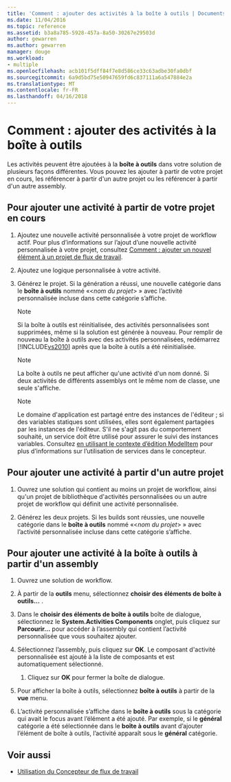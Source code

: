 ```yaml
---
title: 'Comment : ajouter des activités à la boîte à outils | Documents Microsoft'
ms.date: 11/04/2016
ms.topic: reference
ms.assetid: b3a8a785-5928-457a-8a50-30267e29503d
author: gewarren
ms.author: gewarren
manager: douge
ms.workload:
- multiple
ms.openlocfilehash: acb101f5dff84f7e8d586ce33c63adbe30fa0dbf
ms.sourcegitcommit: 6a9d5bd75e50947659fd6c837111a6a547884e2a
ms.translationtype: MT
ms.contentlocale: fr-FR
ms.lasthandoff: 04/16/2018
---
```

# <a name="how-to-add-activities-to-the-toolbox"></a>Comment : ajouter des activités à la boîte à outils

Les activités peuvent être ajoutées à la **boîte à outils** dans votre solution de plusieurs façons différentes. Vous pouvez les ajouter à partir de votre projet en cours, les référencer à partir d'un autre projet ou les référencer à partir d'un autre assembly.

## <a name="to-add-an-activity-from-within-your-current-project"></a>Pour ajouter une activité à partir de votre projet en cours

1.  Ajoutez une nouvelle activité personnalisée à votre projet de workflow actif. Pour plus d’informations sur l’ajout d’une nouvelle activité personnalisée à votre projet, consultez [Comment : ajouter un nouvel élément à un projet de flux de travail](../workflow-designer/how-to-add-a-new-item-to-a-workflow-project.md).

2.  Ajoutez une logique personnalisée à votre activité.

3.  Générez le projet. Si la génération a réussi, une nouvelle catégorie dans le **boîte à outils** nommé «\<*nom du projet*> » avec l’activité personnalisée incluse dans cette catégorie s’affiche.

    > [!NOTE]
    > Si la boîte à outils est réinitialisée, des activités personnalisées sont supprimées, même si la solution est générée à nouveau. Pour remplir de nouveau la boîte à outils avec des activités personnalisées, redémarrez [!INCLUDE[vs2010](../misc/includes/vs2010_md.md)] après que la boîte à outils a été réinitialisée.

    > [!NOTE]
    > La boîte à outils ne peut afficher qu'une activité d'un nom donné. Si deux activités de différents assemblys ont le même nom de classe, une seule s'affiche.

    > [!NOTE]
    > Le domaine d'application est partagé entre des instances de l'éditeur ; si des variables statiques sont utilisées, elles sont également partagées par les instances de l'éditeur. S'il ne s'agit pas du comportement souhaité, un service doit être utilisé pour assurer le suivi des instances variables. Consultez [en utilisant le contexte d’édition ModelItem](/dotnet/framework/windows-workflow-foundation/using-the-modelitem-editing-context) pour plus d’informations sur l’utilisation de services dans le concepteur.

## <a name="to-add-an-activity-from-within-a-different-project"></a>Pour ajouter une activité à partir d'un autre projet

1.  Ouvrez une solution qui contient au moins un projet de workflow, ainsi qu'un projet de bibliothèque d'activités personnalisées ou un autre projet de workflow qui définit une activité personnalisée.

2.  Générez les deux projets. Si les builds sont réussies, une nouvelle catégorie dans le **boîte à outils** nommé «\<*nom du projet*> » avec l’activité personnalisée incluse dans cette catégorie s’affiche.

## <a name="to-add-an-activity-to-the-toolbox-from-an-assembly"></a>Pour ajouter une activité à la boîte à outils à partir d'un assembly

1.  Ouvrez une solution de workflow.

2.  À partir de la **outils** menu, sélectionnez **choisir des éléments de boîte à outils...** .

3.  Dans le **choisir des éléments de boîte à outils** boîte de dialogue, sélectionnez le **System.Activities Components** onglet, puis cliquez sur **Parcourir...**  pour accéder à l’assembly qui contient l’activité personnalisée que vous souhaitez ajouter.

4.  Sélectionnez l’assembly, puis cliquez sur **OK**. Le composant d'activité personnalisée est ajouté à la liste de composants et est automatiquement sélectionné.

    1.  Cliquez sur **OK** pour fermer la boîte de dialogue.

5.  Pour afficher la boîte à outils, sélectionnez **boîte à outils** à partir de la **vue** menu.

6.  L’activité personnalisée s’affiche dans le **boîte à outils** sous la catégorie qui avait le focus avant l’élément a été ajouté. Par exemple, si le **général** catégorie a été sélectionnée dans le **boîte à outils** avant d’ajouter l’élément de boîte à outils, l’activité apparaît sous le **général** catégorie.

## <a name="see-also"></a>Voir aussi

- [Utilisation du Concepteur de flux de travail](../workflow-designer/using-the-workflow-designer.md)